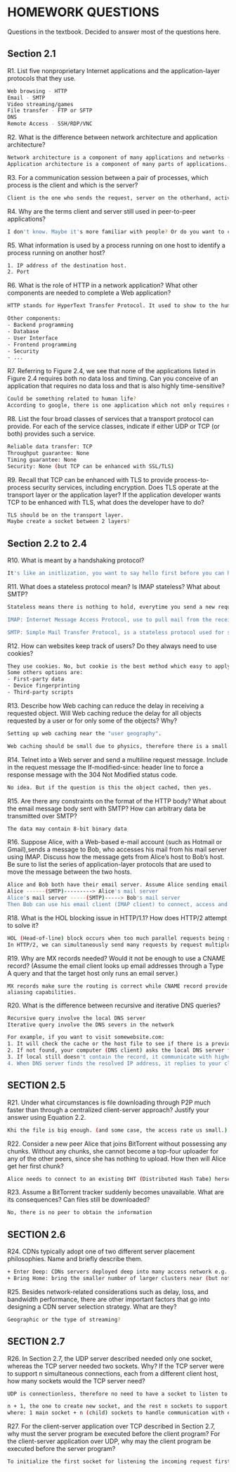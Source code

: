 # HOMEWORK QUESTIONS
Questions in the textbook. Decided to answer most of the questions here. 

## Section 2.1 
R1. List five nonproprietary Internet applications and the application-layer protocols that they use.
```sh
Web browsing - HTTP 
Email - SMTP 
Video streaming/games  
File transfer - FTP or SFTP 
DNS  
Remote Access - SSH/RDP/VNC 
```

R2. What is the difference between network architecture and application architecture?
```sh
Network architecture is a component of many applications and networks (like routers, switches, cable, protocols, host, destination,...)
Application architecture is a component of many parts of applications. (Uber, Netflix,...)
```

R3. For a communication session between a pair of processes, which process is the client and which is the server?
```sh
Client is the one who sends the request, server on the otherhand, active 24/7 and return the responses. 
```

R4. Why are the terms client and server still used in peer-to-peer applications?
```sh
I don't know. Maybe it's more familiar with people? Or do you want to call it as master-slave, jeez.... 
```

R5. What information is used by a process running on one host to identify a process running on another host?
```sh
1. IP address of the destination host.
2. Port 
```

R6. What is the role of HTTP in a network application? What other components are needed to complete a Web application?
```sh
HTTP stands for HyperText Transfer Protocol. It used to show to the human plain-based text as readable as possible. 

Other components:
- Backend programming
- Database 
- User Interface 
- Frontend programming 
- Security
- ... 
```

R7. Referring to Figure 2.4, we see that none of the applications listed in Figure 2.4 requires both no data loss and timing. Can you conceive of an application that requires no data loss and that is also highly time-sensitive?
```sh
Could be something related to human life? 
According to google, there is one application which not only requires no data loss, this is also highly time-sensitive is High-Querncy Trading (HFT) 
```

R8. List the four broad classes of services that a transport protocol can provide. For each of the service classes, indicate if either UDP or TCP (or both) provides such a service.
```sh
Reliable data transfer: TCP 
Throughput guarantee: None 
Timing guarantee: None 
Security: None (but TCP can be enhanced with SSL/TLS)
```

R9. Recall that TCP can be enhanced with TLS to provide process-to-process security services, including encryption. Does TLS operate at the transport layer or the application layer? If the application developer wants TCP to be enhanced with TLS, what does the developer have to do?
```sh
TLS should be on the transport layer. 
Maybe create a socket between 2 layers? 
```
## Section 2.2 to 2.4
R10. What is meant by a handshaking protocol?
```sh
It's like an initlization, you want to say hello first before you can have a conversation. 
```

R11. What does a stateless protocol mean? Is IMAP stateless? What about SMTP?
```sh
Stateless means there is nothing to hold, everytime you send a new request, it won't be saved in the server. 

IMAP: Internet Message Access Protocol, use to pull mail from the receiver's mail server -> it's not stateless (stateful)

SMTP: Simple Mail Transfer Protocol, is a stateless protocol used for sending and receiving mail. 
```

R12. How can websites keep track of users? Do they always need to use cookies?
```sh
They use cookies. No, but cookie is the best method which easy to apply and use. 
Some others options are:
- First-party data 
- Device fingerprinting
- Third-party scripts 
```

R13. Describe how Web caching can reduce the delay in receiving a requested object. Will Web caching reduce the delay for all objects requested by a user or for only some of the objects? Why?
```sh
Setting up web caching near the "user geography". 

Web caching should be small due to physics, therefore there is a small of percentage of objects would be store (the most used ones). 
```

R14. Telnet into a Web server and send a multiline request message. Include in the request message the If-modified-since: header line to force a response message with the 304 Not Modified status code.
```sh
No idea. But if the question is this the object cached, then yes. 
```

R15. Are there any constraints on the format of the HTTP body? What about the email message body sent with SMTP? How can arbitrary data be transmitted over SMTP?
```sh
The data may contain 8-bit binary data
```

R16. Suppose Alice, with a Web-based e-mail account (such as Hotmail or Gmail),sends a message to Bob, who accesses his mail from his mail server using IMAP. Discuss how the message gets from Alice’s host to Bob’s host. Be sure to list the series of application-layer protocols that are used to move the message between the two hosts.
```sh
Alice and Bob both have their email server. Assume Alice sending email to Bob:
Alice ------(SMTP)---------> Alice's mail server
Alice's mail server -----(SMTP)-----> Bob's mail server 
Then Bob can use his email client (IMAP client) to connect, access and read the mail which Alice sent
```

R18. What is the HOL blocking issue in HTTP/1.1? How does HTTP/2 attempt to solve it?
```sh
HOL (Head-of-line) block occurs when too much parallel requests being sent. Subsequent requests must be wait before sending. 
In HTTP/2, we can simultaneously send many requests by request multiplexing 
```

R19. Why are MX records needed? Would it not be enough to use a CNAME record? (Assume the email client looks up email addresses through a Type A query and that the target host only runs an email server.)
```
MX records make sure the routing is correct while CNAME record provide aliasing capabilities. 
```

R20. What is the difference between recursive and iterative DNS queries?
```sh
Recursive query involve the local DNS server
Iterative query involve the DNS severs in the network 

For example, if you want to visit somewebsite.com: 
1. It will check the cache or the host file to see if there is a previous name solution 
2. If not found, your computer (DNS client) asks the local DNS server for the IP address recursively
3. If local still doesn't contain the record, it communicate with higher level DNS servers iteratively (root/TLD/etc...) 
4. When DNS server finds the resolved IP address, it replies to your client, and your browser stores it in memory for the future use 
```
## SECTION 2.5
R21. Under what circumstances is file downloading through P2P much faster than through a centralized client-server approach? Justify your answer using Equation 2.2. 
```sh
Khi the file is big enough. (and some case, the access rate us small.)
```

R22. Consider a new peer Alice that joins BitTorrent without possessing any chunks. Without any chunks, she cannot become a top-four uploader for any of the other peers, since she has nothing to upload. How then will Alice get her first chunk?
```sh
Alice needs to connect to an existing DHT (Distributed Hash Tabe) herself then obtain information about other peers and chunks 
```

R23. Assume a BitTorrent tracker suddenly becomes unavailable. What are its consequences? Can files still be downloaded?
```sh
No, there is no peer to obtain the information 
```  

## SECTION 2.6
R24. CDNs typically adopt one of two different server placement philosophies. Name and briefly describe them.
```sh
+ Enter Deep: CDNs servers deployed deep into many access network e.g., ISP -> servers are closed to users, then improve latency 
+ Bring Home: bring the smaller number of larger clusters near (but not within) access network -> maintain scalability while optimizing performance. 
```

R25. Besides network-related considerations such as delay, loss, and bandwidth performance, there are other important factors that go into designing a CDN server selection strategy. What are they?
```sh
Geographic or the type of streaming? 
```

## SECTION 2.7
R26. In Section 2.7, the UDP server described needed only one socket, whereas the TCP server needed two sockets. Why? If the TCP server were to support n simultaneous connections, each from a different client host, how many sockets would the TCP server need?
```sh
UDP is connectionless, therefore no need to have a socket to listen to initilizze the connection. 

n + 1, the one to create new socket, and the rest n sockets to support n simultaneous connections. 
where: 1 main socket + n (child) sockets to handle communication with each client 
```

R27. For the client-server application over TCP described in Section 2.7, why must the server program be executed before the client program? For the client-server application over UDP, why may the client program be executed before the server program?
```sh
To initialize the first socket for listening the incoming request first, this is not the case for UDP, which is connectionless. 
```
